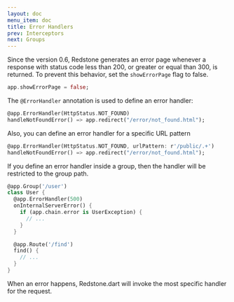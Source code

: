 ```yaml
---
layout: doc
menu_item: doc
title: Error Handlers
prev: Interceptors
next: Groups
---
```

Since the version 0.6, Redstone generates an error page whenever a response with status code less than 200, or greater 
or equal than 300, is returned. To prevent this behavior, set the `showErrorPage` flag to false.

```dart
app.showErrorPage = false;
```

The `@ErrorHandler` annotation is used to define an error handler:

```dart
@app.ErrorHandler(HttpStatus.NOT_FOUND)
handleNotFoundError() => app.redirect("/error/not_found.html");
```

Also, you can define an error handler for a specific URL pattern

```dart
@app.ErrorHandler(HttpStatus.NOT_FOUND, urlPattern: r'/public/.+')
handleNotFoundError() => app.redirect("/error/not_found.html");
```

If you define an error handler inside a group, then the handler will be restricted to the group path.

```dart
@app.Group('/user')
class User {
  @app.ErrorHandler(500)
  onInternalServerError() {
    if (app.chain.error is UserException) {
      // ...
    } 
  }

  @app.Route('/find')
  find() {
    // ...
  }
}
```

When an error happens, Redstone.dart will invoke the most specific handler for the request.

